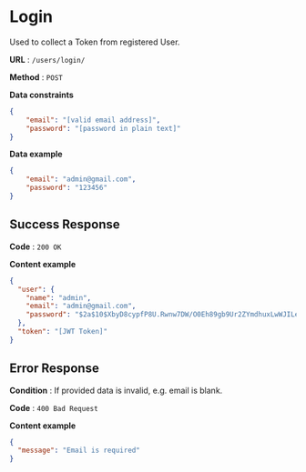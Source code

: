 # Login

Used to collect a Token from registered User.

**URL** : `/users/login/`

**Method** : `POST`

**Data constraints**

```json
{
  	"email": "[valid email address]",
  	"password": "[password in plain text]"
}
```

**Data example**

```json
{
  	"email": "admin@gmail.com",
  	"password": "123456"
}
```



## Success Response

**Code** : `200 OK`

**Content example**

```json
{
  "user": {
    "name": "admin",
    "email": "admin@gmail.com",
    "password": "$2a$10$XbyD8cypfP8U.Rwnw7DW/O0Eh89gb9Ur2ZYmdhuxLwWJILekzGvdK"
  },
  "token": "[JWT Token]"
}
```



## Error Response

**Condition** : If provided data is invalid, e.g. email is blank.

**Code** : `400 Bad Request`

**Content example**

```json
{
  "message": "Email is required"
}
```


